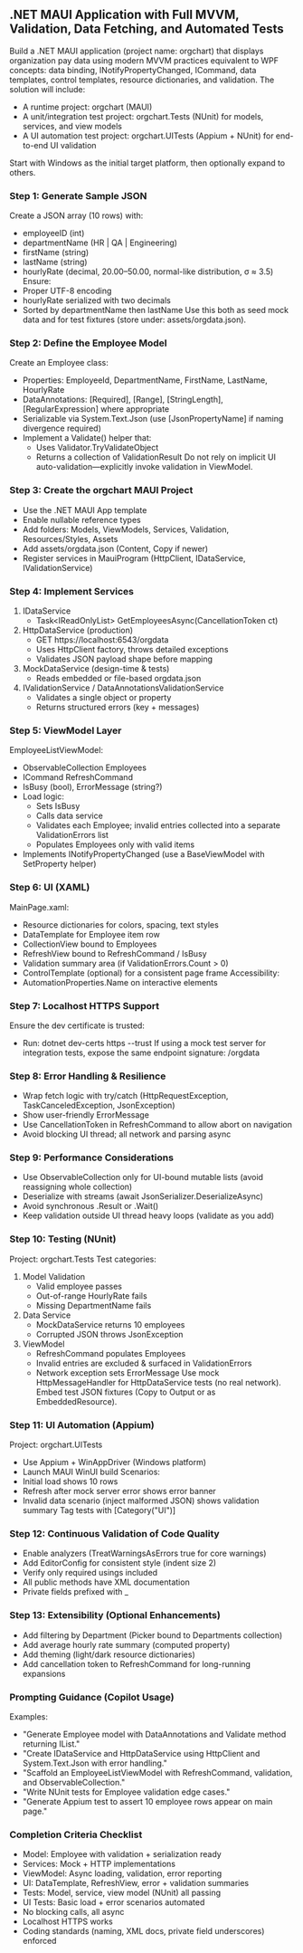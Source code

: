 ## .NET MAUI Application with Full MVVM, Validation, Data Fetching, and Automated Tests

Build a .NET MAUI application (project name: orgchart) that displays organization pay data using modern MVVM practices equivalent to WPF concepts: data binding, INotifyPropertyChanged, ICommand, data templates, control templates, resource dictionaries, and validation. The solution will include:
- A runtime project: orgchart (MAUI)
- A unit/integration test project: orgchart.Tests (NUnit) for models, services, and view models
- A UI automation test project: orgchart.UITests (Appium + NUnit) for end-to-end UI validation

Start with Windows as the initial target platform, then optionally expand to others.

### Step 1: Generate Sample JSON
Create a JSON array (10 rows) with:
- employeeID (int)
- departmentName (HR | QA | Engineering)
- firstName (string)
- lastName (string)
- hourlyRate (decimal, 20.00–50.00, normal-like distribution, σ ≈ 3.5)
Ensure:
- Proper UTF-8 encoding
- hourlyRate serialized with two decimals
- Sorted by departmentName then lastName
Use this both as seed mock data and for test fixtures (store under: assets/orgdata.json).

### Step 2: Define the Employee Model
Create an Employee class:
- Properties: EmployeeId, DepartmentName, FirstName, LastName, HourlyRate
- DataAnnotations: [Required], [Range], [StringLength], [RegularExpression] where appropriate
- Serializable via System.Text.Json (use [JsonPropertyName] if naming divergence required)
- Implement a Validate() helper that:
  - Uses Validator.TryValidateObject
  - Returns a collection of ValidationResult
Do not rely on implicit UI auto-validation—explicitly invoke validation in ViewModel.

### Step 3: Create the orgchart MAUI Project
- Use the .NET MAUI App template
- Enable nullable reference types
- Add folders: Models, ViewModels, Services, Validation, Resources/Styles, Assets
- Add assets/orgdata.json (Content, Copy if newer)
- Register services in MauiProgram (HttpClient, IDataService, IValidationService)

### Step 4: Implement Services
1. IDataService
   - Task<IReadOnlyList<Employee>> GetEmployeesAsync(CancellationToken ct)
2. HttpDataService (production)
   - GET https://localhost:6543/orgdata
   - Uses HttpClient factory, throws detailed exceptions
   - Validates JSON payload shape before mapping
3. MockDataService (design-time & tests)
   - Reads embedded or file-based orgdata.json
4. IValidationService / DataAnnotationsValidationService
   - Validates a single object or property
   - Returns structured errors (key + messages)

### Step 5: ViewModel Layer
EmployeeListViewModel:
- ObservableCollection<Employee> Employees
- ICommand RefreshCommand
- IsBusy (bool), ErrorMessage (string?)
- Load logic:
  - Sets IsBusy
  - Calls data service
  - Validates each Employee; invalid entries collected into a separate ValidationErrors list
  - Populates Employees only with valid items
- Implements INotifyPropertyChanged (use a BaseViewModel with SetProperty helper)

### Step 6: UI (XAML)
MainPage.xaml:
- Resource dictionaries for colors, spacing, text styles
- DataTemplate for Employee item row
- CollectionView bound to Employees
- RefreshView bound to RefreshCommand / IsBusy
- Validation summary area (if ValidationErrors.Count > 0)
- ControlTemplate (optional) for a consistent page frame
Accessibility:
- AutomationProperties.Name on interactive elements

### Step 7: Localhost HTTPS Support
Ensure the dev certificate is trusted:
- Run: dotnet dev-certs https --trust
If using a mock test server for integration tests, expose the same endpoint signature: /orgdata

### Step 8: Error Handling & Resilience
- Wrap fetch logic with try/catch (HttpRequestException, TaskCanceledException, JsonException)
- Show user-friendly ErrorMessage
- Use CancellationToken in RefreshCommand to allow abort on navigation
- Avoid blocking UI thread; all network and parsing async

### Step 9: Performance Considerations
- Use ObservableCollection only for UI-bound mutable lists (avoid reassigning whole collection)
- Deserialize with streams (await JsonSerializer.DeserializeAsync)
- Avoid synchronous .Result or .Wait()
- Keep validation outside UI thread heavy loops (validate as you add)

### Step 10: Testing (NUnit)
Project: orgchart.Tests
Test categories:
1. Model Validation
   - Valid employee passes
   - Out-of-range HourlyRate fails
   - Missing DepartmentName fails
2. Data Service
   - MockDataService returns 10 employees
   - Corrupted JSON throws JsonException
3. ViewModel
   - RefreshCommand populates Employees
   - Invalid entries are excluded & surfaced in ValidationErrors
   - Network exception sets ErrorMessage
Use mock HttpMessageHandler for HttpDataService tests (no real network).
Embed test JSON fixtures (Copy to Output or as EmbeddedResource).

### Step 11: UI Automation (Appium)
Project: orgchart.UITests
- Use Appium + WinAppDriver (Windows platform)
- Launch MAUI WinUI build
Scenarios:
- Initial load shows 10 rows
- Refresh after mock server error shows error banner
- Invalid data scenario (inject malformed JSON) shows validation summary
Tag tests with [Category("UI")]

### Step 12: Continuous Validation of Code Quality
- Enable analyzers (TreatWarningsAsErrors true for core warnings)
- Add EditorConfig for consistent style (indent size 2)
- Verify only required usings included
- All public methods have XML documentation
- Private fields prefixed with _

### Step 13: Extensibility (Optional Enhancements)
- Add filtering by Department (Picker bound to Departments collection)
- Add average hourly rate summary (computed property)
- Add theming (light/dark resource dictionaries)
- Add cancellation token to RefreshCommand for long-running expansions

### Prompting Guidance (Copilot Usage)
Examples:
- "Generate Employee model with DataAnnotations and Validate method returning IList<ValidationResult>."
- "Create IDataService and HttpDataService using HttpClient and System.Text.Json with error handling."
- "Scaffold an EmployeeListViewModel with RefreshCommand, validation, and ObservableCollection."
- "Write NUnit tests for Employee validation edge cases."
- "Generate Appium test to assert 10 employee rows appear on main page."

### Completion Criteria Checklist
- Model: Employee with validation + serialization ready
- Services: Mock + HTTP implementations
- ViewModel: Async loading, validation, error reporting
- UI: DataTemplate, RefreshView, error + validation summaries
- Tests: Model, service, view model (NUnit) all passing
- UI Tests: Basic load + error scenarios automated
- No blocking calls, all async
- Localhost HTTPS works
- Coding standards (naming, XML docs, private field underscores) enforced





